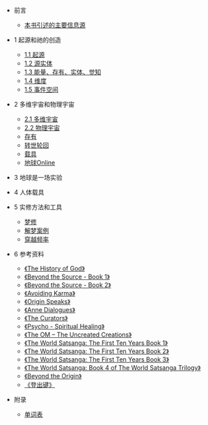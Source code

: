 * 前言

  * [本书引述的主要信息源](from.md)

* 1 起源和祂的创造

  * [1.1 起源](s1-1.md)
  * [1.2 源实体](s1-2.md)
  * [1.3 能量、存有、实体、觉知](s1-3.md)
  * [1.4 维度](s1-4.md)
  * [1.5 事件空间](s1-5.md)

* 2 多维宇宙和物理宇宙

  * [2.1 多维宇宙](s2-1.md)
  * [2.2 物理宇宙](s2-2.md)
  * [存有](s2-beings.md)
  * [转世轮回](s2-samsara.md)
  * [载具](s2-carrier.md)
  * [地球Online](s2-earth-game.md)

* 3 地球是一场实验

* 4 人体载具

* 5 实修方法和工具

  * [梦修](s4-dream.md)
  * [解梦案例](s4-dream-explain.md)
  * [穿越频率](s4-ttf.md)

* 6 参考资料

  * [《The History of God》](s6-guy-god.md)
  * [《Beyond the Source - Book 1》](s6-guy-bydsource1.md)
  * [《Beyond the Source - Book 2》](s6-guy-bydsource2.md)
  * [《Avoiding Karma》](s6-guy-karma.md)
  * [《Origin Speaks》](s6-guy-origin.md)
  * [《Anne Dialogues》](s6-guy-anne.md)
  * [《The Curators》](s6-guy-curators.md)   
  * [《Psycho - Spiritual Healing》](s6-guy-psy.md)
  * [《The OM – The Uncreated Creations》](s6-guy-om.md)  
  * [《The World Satsanga: The First Ten Years Book 1》](s6-guy-ws1.md)
  * [《The World Satsanga: The First Ten Years Book 2》](s6-guy-ws2.md)  
  * [《The World Satsanga: The First Ten Years Book 3》](s6-guy-ws3.md)
  * [《The World Satsanga: Book 4 of The World Satsanga Trilogy》](s6-guy-ws4.md)  
  * [《Beyond the Origin》](s6-guy-bydorigin.md)
  * [《登出键》](s6-logout.md)  

* 附录

  * [单词表](zzz-words.md)  